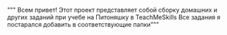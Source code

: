 """ Всем привет! Этот проект представляет собой
 сборку домашних и других заданий при учебе на Питоняшку в TeachMeSkills
  Все задания я постарался добавить в соответствующие папки"""
